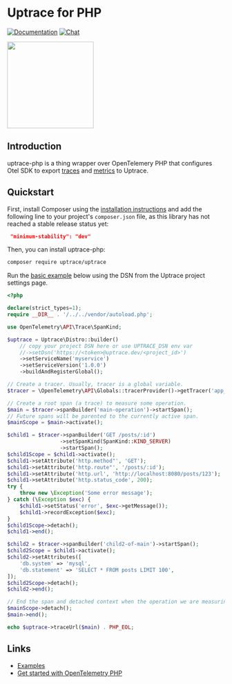 # Uptrace for PHP

[![Documentation](https://img.shields.io/badge/uptrace-documentation-informational)](https://uptrace.dev/get/opentelemetry-php.html)
[![Chat](https://img.shields.io/badge/-telegram-red?color=white&logo=telegram&logoColor=black)](https://t.me/uptrace)

<a href="https://uptrace.dev/get/opentelemetry-php.html">
  <img src="https://uptrace.dev/get/devicon/php-original.svg" height="200px" />
</a>

## Introduction

uptrace-php is a thing wrapper over OpenTelemery PHP that configures Otel SDK to export
[traces](https://uptrace.dev/opentelemetry/distributed-tracing.html) and
[metrics](https://uptrace.dev/opentelemetry/metrics.html) to Uptrace.

## Quickstart

First, install Composer using the
[installation instructions](https://getcomposer.org/doc/00-intro.md#installation-linux-unix-macos)
and add the following line to your project's `composer.json` file, as this library has not reached a
stable release status yet:

```json
 "minimum-stability": "dev"
```

Then, you can install uptrace-php:

```bash
composer require uptrace/uptrace
```

Run the [basic example](example/basic) below using the DSN from the Uptrace project settings page.

```php
<?php

declare(strict_types=1);
require __DIR__ . '/../../vendor/autoload.php';

use OpenTelemetry\API\Trace\SpanKind;

$uptrace = Uptrace\Distro::builder()
    // copy your project DSN here or use UPTRACE_DSN env var
    //->setDsn('https://<token>@uptrace.dev/<project_id>')
    ->setServiceName('myservice')
    ->setServiceVersion('1.0.0')
    ->buildAndRegisterGlobal();

// Create a tracer. Usually, tracer is a global variable.
$tracer = \OpenTelemetry\API\Globals::tracerProvider()->getTracer('app_or_package_name');

// Create a root span (a trace) to measure some operation.
$main = $tracer->spanBuilder('main-operation')->startSpan();
// Future spans will be parented to the currently active span.
$mainScope = $main->activate();

$child1 = $tracer->spanBuilder('GET /posts/:id')
                 ->setSpanKind(SpanKind::KIND_SERVER)
                 ->startSpan();
$child1Scope = $child1->activate();
$child1->setAttribute('http.method"', 'GET');
$child1->setAttribute('http.route"', '/posts/:id');
$child1->setAttribute('http.url', 'http://localhost:8080/posts/123');
$child1->setAttribute('http.status_code', 200);
try {
    throw new \Exception('Some error message');
} catch (\Exception $exc) {
    $child1->setStatus('error', $exc->getMessage());
    $child1->recordException($exc);
}
$child1Scope->detach();
$child1->end();

$child2 = $tracer->spanBuilder('child2-of-main')->startSpan();
$child2Scope = $child1->activate();
$child2->setAttributes([
    'db.system' => 'mysql',
    'db.statement' => 'SELECT * FROM posts LIMIT 100',
]);
$child2Scope->detach();
$child2->end();

// End the span and detached context when the operation we are measuring is done.
$mainScope->detach();
$main->end();

echo $uptrace->traceUrl($main) . PHP_EOL;
```

## Links

- [Examples](example)
- [Get started with OpenTelemetry PHP](https://uptrace.dev/get/opentelemetry-php.html)
